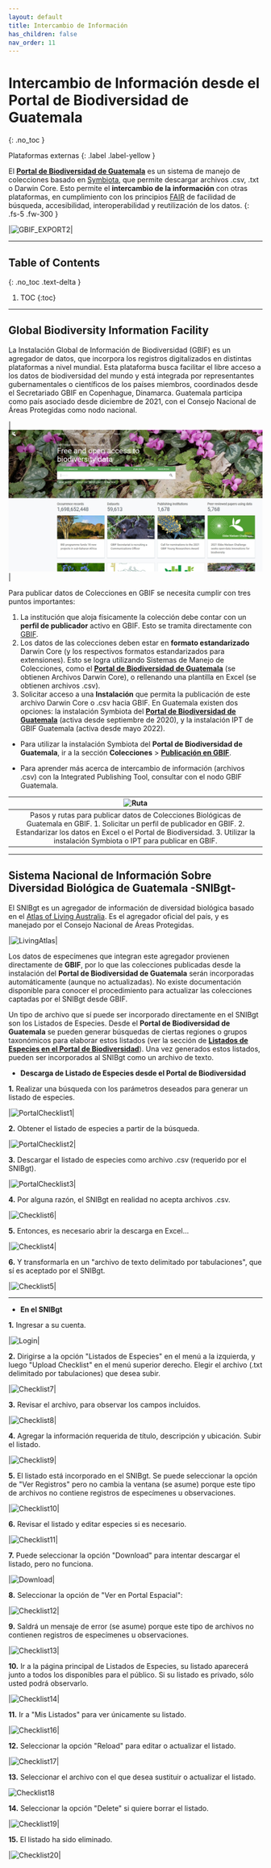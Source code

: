 ```yaml
---
layout: default
title: Intercambio de Información
has_children: false
nav_order: 11
---
```



# Intercambio de Información desde el Portal de Biodiversidad de Guatemala
{: .no_toc }

<div class="code-example" markdown="1">
Plataformas externas
{: .label .label-yellow }
</div>


El [**Portal de Biodiversidad de Guatemala**](https://biodiversidad.gt) es un sistema de manejo de colecciones basado en [Symbiota](https://symbiota.org/es), que permite descargar archivos .csv, .txt o Darwin Core. Esto permite el **intercambio de la información** con otras plataformas, en cumplimiento con los principios [FAIR](https://www.go-fair.org/fair-principles/) de facilidad de búsqueda, accesibilidad, interoperabilidad y reutilización de los datos.
{: .fs-5 .fw-300 }

|![GBIF_EXPORT2](https://user-images.githubusercontent.com/69399374/233875610-96e3b7c3-3a47-4af6-818d-4640b64cc0e1.jpg)|

---

## Table of Contents
{: .no_toc .text-delta }

1. TOC
{:toc}

---

## Global Biodiversity Information Facility

La Instalación Global de Información de Biodiversidad (GBIF) es un agregador de datos, que incorpora los registros digitalizados en distintas plataformas a nivel mundial. Esta plataforma busca facilitar el libre acceso a los datos de biodiversidad del mundo y está integrada por representantes gubernamentales o científicos de los países miembros, coordinados desde el Secretariado GBIF en Copenhague, Dinamarca. Guatemala participa como país asociado desde diciembre de 2021, con el Consejo Nacional de Áreas Protegidas como nodo nacional. 

|![GBIF](https://github.com/GuatemalaPortal/guatemalaportal.github.io/blob/main/static/portal/GBIF.jpg?raw=true)|

Para publicar datos de Colecciones en GBIF se necesita cumplir con tres puntos importantes:

1. La institución que aloja físicamente la colección debe contar con un **perfil de publicador** activo en GBIF. Esto se tramita directamente con [GBIF](https://www.gbif.org/become-a-publisher).
2. Los datos de las colecciones deben estar en **formato estandarizado** Darwin Core (y los respectivos formatos estandarizados para extensiones). Esto se logra utilizando Sistemas de Manejo de Colecciones, como el [**Portal de Biodiversidad de Guatemala**](https://biodiversidad.gt) (se obtienen Archivos Darwin Core), o rellenando una plantilla en Excel (se obtienen archivos .csv).
3. Solicitar acceso a una **Instalación** que permita la publicación de este archivo Darwin Core o .csv hacia GBIF. En Guatemala existen dos opciones: la instalación Symbiota del [**Portal de Biodiversidad de Guatemala**](https://www.gbif.org/installation/81a4adb0-0d86-420e-8b5e-7583985d1b6f) (activa desde septiembre de 2020), y la instalación IPT de GBIF Guatemala (activa desde mayo 2022).


- Para utilizar la instalación Symbiota del **Portal de Biodiversidad de Guatemala**, ir a la sección **Colecciones** > [**Publicación en GBIF**](https://guatemalaportal.github.io/docs/colecciones/gbif/publicar/).

- Para aprender más acerca de intercambio de información (archivos .csv) con la Integrated Publishing Tool, consultar con el nodo GBIF Guatemala.

|![Ruta](https://user-images.githubusercontent.com/69399374/233875671-dd39e593-1b84-453e-bdc4-b1ac1ad78a21.jpg)|
|:--:|
|Pasos y rutas para publicar datos de Colecciones Biológicas de Guatemala en GBIF. 1. Solicitar un perfil de publicador en GBIF. 2. Estandarizar los datos en Excel o el Portal de Biodiversidad. 3. Utilizar la instalación Symbiota o IPT para publicar en GBIF.|

---

## Sistema Nacional de Información Sobre Diversidad Biológica de Guatemala -SNIBgt-

El SNIBgt es un agregador de información de diversidad biológica basado en el [Atlas of Living Australia](https://living-atlases.gbif.org/participants/snibgt/). Es el agregador oficial del país, y es manejado por el Consejo Nacional de Áreas Protegidas. 

|![LivingAtlas](https://user-images.githubusercontent.com/69399374/233875542-a8016d94-67b7-4fb4-9862-5f950e84cf70.jpg)|

Los datos de especímenes que integran este agregador provienen directamente de **GBIF**, por lo que las colecciones publicadas desde la instalación del **Portal de Biodiversidad de Guatemala** serán incorporadas automáticamente (aunque no actualizadas). No existe documentación disponible para conocer el procedimiento para actualizar las colecciones captadas por el SNIBgt desde GBIF. 

Un tipo de archivo que sí puede ser incorporado directamente en el SNIBgt son los Listados de Especies. Desde el **Portal de Biodiversidad de Guatemala** se pueden generar búsquedas de ciertas regiones o grupos taxonómicos para elaborar estos listados (ver la sección de [**Listados de Especies en el Portal de Biodiversidad**](https://guatemalaportal.github.io/docs/listados/listados/)). Una vez generados estos listados, pueden ser incorporados al SNIBgt como un archivo de texto. 

- **Descarga de Listado de Especies desde el Portal de Biodiversidad**

**1.** Realizar una búsqueda con los parámetros deseados para generar un listado de especies.

|![PortalChecklist1](https://user-images.githubusercontent.com/69399374/233867636-6e87bd79-2da3-4f20-9980-eb8f657954b7.jpg)|

**2.** Obtener el listado de especies a partir de la búsqueda.

|![PortalChecklist2](https://user-images.githubusercontent.com/69399374/233867659-5ce59d35-6bd8-4fa9-9cb9-eaf69492adfe.jpg)|


**3.** Descargar el listado de especies como archivo .csv (requerido por el SNIBgt).

|![PortalChecklist3](https://user-images.githubusercontent.com/69399374/233864166-e78ae202-0445-4e65-8fba-808fff458b54.jpg)|

**4.** Por alguna razón, el SNIBgt en realidad no acepta archivos .csv.

|![Checklist6](https://user-images.githubusercontent.com/69399374/233864188-25cdd3fa-2319-4ac8-8a37-3148cfcd196d.jpg)|

**5.** Entonces, es necesario abrir la descarga en Excel...

|![Checklist4](https://user-images.githubusercontent.com/69399374/233864275-5c42a786-7aae-4a72-8e00-f4be901ef584.jpg)|

**6.** Y transformarla en un "archivo de texto delimitado por tabulaciones", que sí es aceptado por el SNIBgt.

|![Checklist5](https://user-images.githubusercontent.com/69399374/233864300-46d02cdc-941c-4757-b0aa-a81bedccea69.jpg)|

---
- **En el SNIBgt**

**1.** Ingresar a su cuenta.

|![Login](https://user-images.githubusercontent.com/69399374/233863662-dfce2dc5-6958-4522-9f2d-efcaf1ea3272.jpg)|

**2.** Dirigirse a la opción "Listados de Especies" en el menú a la izquierda, y luego "Upload Checklist" en el menú superior derecho. Elegir el archivo (.txt delimitado por tabulaciones) que desea subir.

|![Checklist7](https://user-images.githubusercontent.com/69399374/233864380-9435fd6c-0f4a-4f83-a6a5-acfab18a736b.jpg)|

**3.** Revisar el archivo, para observar los campos incluidos.

|![Checklist8](https://user-images.githubusercontent.com/69399374/233864640-9e148d77-31af-4c42-9cd6-d527898ec19e.jpg)|

**4.** Agregar la información requerida de título, descripción y ubicación. Subir el listado.

|![Checklist9](https://user-images.githubusercontent.com/69399374/233864732-a433ab49-2d0e-4ae3-85e4-195742a3c9f1.jpg)|

**5.** El listado está incorporado en el SNIBgt. Se puede seleccionar la opción de "Ver Registros" pero no cambia la ventana (se asume) porque este tipo de archivos no contiene registros de especímenes u observaciones.

|![Checklist10](https://user-images.githubusercontent.com/69399374/233864831-cd03b780-e35a-4d5c-90d1-214aadb8aa5e.jpg)|

**6.** Revisar el listado y editar especies si es necesario.

|![Checklist11](https://user-images.githubusercontent.com/69399374/233864899-8fae4d38-df64-4007-b6be-231b538a12b8.jpg)|

**7.** Puede seleccionar la opción "Download" para intentar descargar el listado, pero no funciona.

|![Download](https://user-images.githubusercontent.com/69399374/233865508-d2f5efd1-3871-43b0-a4a7-85146c83e1cb.jpg)|

**8.** Seleccionar la opción de "Ver en Portal Espacial":

|![Checklist12](https://user-images.githubusercontent.com/69399374/233865073-90701ff5-7b46-4567-b6d2-1e7a6db5e8db.jpg)|

**9.** Saldrá un mensaje de error (se asume) porque este tipo de archivos no contienen registros de especímenes u observaciones.

|![Checklist13](https://user-images.githubusercontent.com/69399374/233898656-5f60329b-016e-4a5e-8edd-0020130cc174.jpg)|

**10.** Ir a la página principal de Listados de Especies, su listado aparecerá junto a todos los disponibles para el público. Si su listado es privado, sólo usted podrá observarlo.

|![Checklist14](https://user-images.githubusercontent.com/69399374/233865151-3eb0e9a6-c747-442c-aeda-354fd278348d.jpg)|

**11.** Ir a "Mis Listados" para ver únicamente su listado.

|![Checklist16](https://user-images.githubusercontent.com/69399374/233865188-bf20267e-2294-4467-93d6-85d9c4862fd3.jpg)|

**12.** Seleccionar la opción "Reload" para editar o actualizar el listado.

|![Checklist17](https://user-images.githubusercontent.com/69399374/233865296-de07ac62-9092-48f6-bb27-8f4b19d669cf.jpg)|

**13.** Seleccionar el archivo con el que desea sustituir o actualizar el listado.

![Checklist18](https://user-images.githubusercontent.com/69399374/233865274-6554e329-5183-4057-8b2e-5a9f853a044b.jpg)

**14.** Seleccionar la opción "Delete" si quiere borrar el listado.

|![Checklist19](https://user-images.githubusercontent.com/69399374/233865326-e18f9e4f-21a2-406b-a15b-ebb18b564516.jpg)|

**15.** El listado ha sido eliminado.

|![Checklist20](https://user-images.githubusercontent.com/69399374/233865350-368e1bed-fcc3-402d-82bd-6f91c7c05de1.jpg)|


